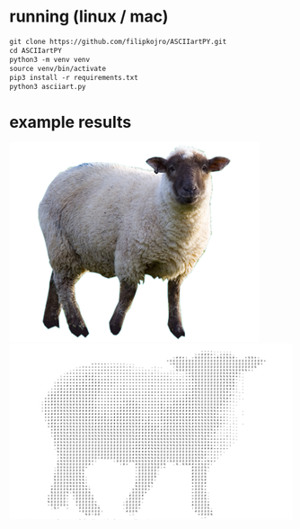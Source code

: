 # running (linux / mac)
```
git clone https://github.com/filipkojro/ASCIIartPY.git
cd ASCIIartPY
python3 -m venv venv
source venv/bin/activate
pip3 install -r requirements.txt
python3 asciiart.py
```
# example results
![sheep](./sheep.png)
![asciisheep](./asciisheep.png)